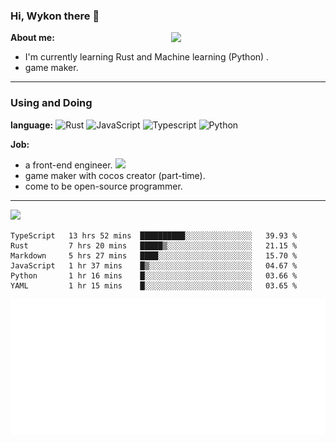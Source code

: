### Hi, Wykon there 👋

<img align="right" width="49%" src="https://github-readme-stats.vercel.app/api?username=weykon&theme=solarized-light&show_icons=true&count_private=true&include_all_commits=true">

**About me:**
+ I'm currently learning Rust and Machine learning (Python) .
+ game maker.
---

### Using and Doing

**language:**
![Rust](http://img.shields.io/badge/-Rust-D2B48?style=flat-square&logo=Rust&logoColor=000000)
![JavaScript](https://img.shields.io/badge/-JavaScript-%23F7DF1C?style=flat-square&logo=javascript&logoColor=ffff4a&color=d1b01f)
![Typescript](http://img.shields.io/badge/-Typescript-ff69b4?style=flat-square&logo=Typescript&logoColor=white)
![Python](http://img.shields.io/badge/-Python-purple?style=flat-square&logo=Python&logoColor=pink)

**Job:**
- a front-end engineer. ![](https://img.shields.io/badge/%20-React-blue)
- game maker with cocos creator (part-time).
- come to be open-source programmer.

--- 

<img src="https://github-readme-stats.vercel.app/api/top-langs/?username=weykon&layout=compact">

<!--START_SECTION:waka-->

```text
TypeScript   13 hrs 52 mins  ██████████░░░░░░░░░░░░░░░   39.93 %
Rust         7 hrs 20 mins   █████▒░░░░░░░░░░░░░░░░░░░   21.15 %
Markdown     5 hrs 27 mins   ████░░░░░░░░░░░░░░░░░░░░░   15.70 %
JavaScript   1 hr 37 mins    █▒░░░░░░░░░░░░░░░░░░░░░░░   04.67 %
Python       1 hr 16 mins    █░░░░░░░░░░░░░░░░░░░░░░░░   03.66 %
YAML         1 hr 15 mins    █░░░░░░░░░░░░░░░░░░░░░░░░   03.65 %
```

<!--END_SECTION:waka-->

![code the day](./metrics.plugin.code.svg)
